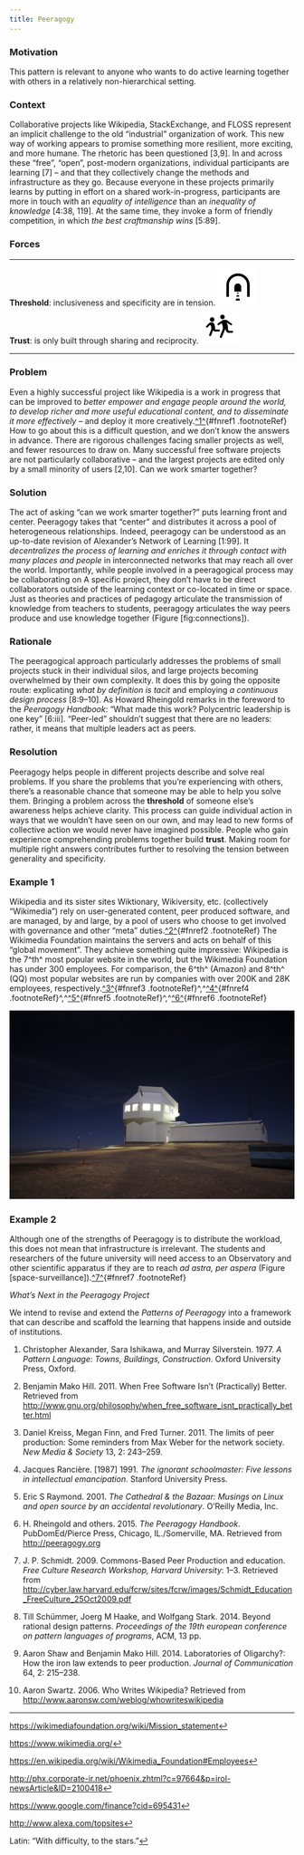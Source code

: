 ```yaml
---
title: Peeragogy
---
```


### Motivation 

This pattern is relevant to anyone who wants to do active learning
together with others in a relatively non-hierarchical setting.

### Context 

Collaborative projects like Wikipedia, StackExchange, and FLOSS
represent an implicit challenge to the old “industrial” organization of
work. This new way of working appears to promise something more
resilient, more exciting, and more humane. The rhetoric has been
questioned <span class="citation">\[3,9\]</span>. In and across these
“free”, “open”, post-modern organizations, individual participants are
learning <span class="citation">\[7\]</span> – and that they
collectively change the methods and infrastructure as they go. Because
everyone in these projects primarily learns by putting in effort on a
shared work-in-progress, participants are more in touch with an
*equality of intelligence* than an *inequality of knowledge* <span
class="citation">\[4:38, 119\]</span>. At the same time, they invoke a
form of friendly competition, in which *the best craftmanship wins*
<span class="citation">\[5:89\]</span>.

### Forces

  -------------------------------------------------------------- ------------------
  **Threshold**: inclusiveness and specificity are in tension.   ![image](https://raw.githubusercontent.com/Peeragogy/Peeragogy.github.io/master/images/threshold.png)  
  **Trust**: is only built through sharing and reciprocity.      ![image](https://raw.githubusercontent.com/Peeragogy/Peeragogy.github.io/master/images/trust.png)
  -------------------------------------------------------------- ------------------

### Problem

Even a highly successful project like Wikipedia is a work in progress
that can be improved to **better* empower and engage people around the
world, to develop *richer and more useful* educational content, and to
disseminate it *more* effectively* – and deploy it more
creatively.[^1^](#fn1){#fnref1 .footnoteRef} How to go about this is a
difficult question, and we don’t know the answers in advance. There are
rigorous challenges facing smaller projects as well, and fewer resources
to draw on. Many successful free software projects are not particularly
collaborative – and the largest projects are edited only by a small
minority of users <span class="citation">\[2,10\]</span>. Can we work
smarter together?

### Solution 

The act of asking “can we work smarter together?” puts learning front
and center. Peeragogy takes that “center” and distributes it across a
pool of heterogeneous relationships. Indeed, peeragogy can be understood
as an up-to-date revision of Alexander’s <span><span>Network of
Learning</span></span> <span class="citation">\[1:99\]</span>. It
*decentralizes the process of learning and enriches it through contact
with many places and people* in interconnected networks that may reach
all over the world. Importantly, while people involved in a peeragogical
process may be collaborating on <span><span>A specific
project</span></span>, they don’t have to be direct collaborators
outside of the learning context or co-located in time or space. Just as
theories and practices of pedagogy articulate the transmission of
knowledge from teachers to students, peeragogy articulates the way peers
produce and use knowledge together (Figure \[fig:connections\]).

### Rationale 

The peeragogical approach particularly addresses the problems of small
projects stuck in their individual silos, and large projects becoming
overwhelmed by their own complexity. It does this by going the opposite
route: explicating *what by definition is tacit* and employing *a
continuous design process* <span class="citation">\[8:9–10\]</span>. As
Howard Rheingold remarks in the foreword to the *Peeragogy Handbook*:
“What made this work? Polycentric leadership is one key” <span
class="citation">\[6:iii\]</span>. “Peer-led” shouldn’t suggest that
there are no leaders: rather, it means that multiple leaders act as
peers.

### Resolution 

Peeragogy helps people in different projects describe and solve real
problems. If you share the problems that you’re experiencing with
others, there’s a reasonable chance that someone may be able to help you
solve them. Bringing a problem across the **threshold** of someone
else’s awareness helps achieve clarity. This process can guide
individual action in ways that we wouldn’t have seen on our own, and may
lead to new forms of collective action we would never have imagined
possible. People who gain experience comprehending problems together
build **trust**. Making room for multiple right answers contributes
further to resolving the tension between generality and specificity.

### Example 1 

Wikipedia and its sister sites Wiktionary, Wikiversity, etc.
(collectively “Wikimedia”) rely on user-generated content, peer produced
software, and are managed, by and large, by a pool of users who choose
to get involved with governance and other “meta”
duties.[^2^](#fn2){#fnref2 .footnoteRef} The Wikimedia Foundation
maintains the servers and acts on behalf of this “global movement”. They
achieve something quite impressive: Wikipedia is the 7^th^ most popular
website in the world, but the Wikimedia Foundation has under 300
employees. For comparison, the 6^th^ (Amazon) and 8^th^ (QQ) most
popular websites are run by companies with over 200K and 28K employees,
respectively.[^3^](#fn3){#fnref3 .footnoteRef}^,^[^4^](#fn4){#fnref4
.footnoteRef}^,^[^5^](#fn5){#fnref5 .footnoteRef}^,^[^6^](#fn6){#fnref6
.footnoteRef}

![image](https://raw.githubusercontent.com/Peeragogy/Peeragogy.github.io/master/images/Space_Surveillance_Telescope.jpg)

### Example 2 

Although one of the strengths of <span><span>Peeragogy</span></span> is
to distribute the workload, this does not mean that infrastructure is
irrelevant. The students and researchers of the future university will
need access to an Observatory and other scientific apparatus if they are
to reach *ad astra, per aspera* (Figure
\[space-surveillance\]).[^7^](#fn7){#fnref7 .footnoteRef}

*What’s Next in the Peeragogy Project*

We intend to revise and extend the *Patterns of Peeragogy* into a
framework that can describe and scaffold the learning that happens
inside and outside of institutions.

1. Christopher Alexander, Sara Ishikawa, and Murray Silverstein. 1977.
*A Pattern Language: Towns, Buildings, Construction*. Oxford University
Press, Oxford.

2. Benjamin Mako Hill. 2011. When Free Software Isn’t (Practically)
Better. Retrieved from
<http://www.gnu.org/philosophy/when_free_software_isnt_practically_better.html>

3. Daniel Kreiss, Megan Finn, and Fred Turner. 2011. The limits of peer
production: Some reminders from Max Weber for the network society. *New
Media & Society* 13, 2: 243–259.

4. Jacques Rancière. \[1987\] 1991. *The ignorant schoolmaster: Five
lessons in intellectual emancipation*. Stanford University Press.

5. Eric S Raymond. 2001. *The Cathedral & the Bazaar: Musings on Linux
and open source by an accidental revolutionary*. O’Reilly Media, Inc.

6. H. Rheingold and others. 2015. *The Peeragogy Handbook*.
PubDomEd/Pierce Press, Chicago, IL./Somerville, MA. Retrieved from
<http://peeragogy.org>

7. J. P. Schmidt. 2009. Commons-Based Peer Production and education.
*Free Culture Research Workshop, Harvard University*: 1–3. Retrieved
from
<http://cyber.law.harvard.edu/fcrw/sites/fcrw/images/Schmidt_Education_FreeCulture_25Oct2009.pdf>

8. Till Schümmer, Joerg M Haake, and Wolfgang Stark. 2014. Beyond
rational design patterns. *Proceedings of the 19th european conference
on pattern languages of programs*, ACM, 13 pp.

9. Aaron Shaw and Benjamin Mako Hill. 2014. Laboratories of Oligarchy?:
How the iron law extends to peer production. *Journal of Communication*
64, 2: 215–238.

10. Aaron Swartz. 2006. Who Writes Wikipedia? Retrieved from
<http://www.aaronsw.com/weblog/whowriteswikipedia>

------------------------------------------------------------------------

<https://wikimediafoundation.org/wiki/Mission_statement>[↩](#fnref1)

<https://www.wikimedia.org/>[↩](#fnref2)

<https://en.wikipedia.org/wiki/Wikimedia_Foundation#Employees>[↩](#fnref3)

<http://phx.corporate-ir.net/phoenix.zhtml?c=97664&p=irol-newsArticle&ID=2100418>[↩](#fnref4)

<https://www.google.com/finance?cid=695431>[↩](#fnref5)

<http://www.alexa.com/topsites>[↩](#fnref6)

Latin: “With difficulty, to the stars.”[↩](#fnref7)


